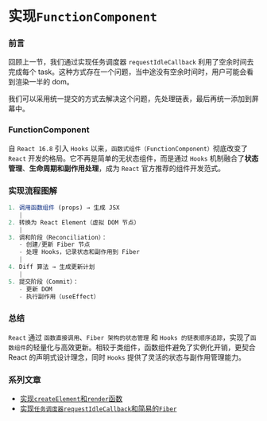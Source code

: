 # 实现`FunctionComponent`

### 前言

回顾上一节，我们通过实现任务调度器 `requestIdleCallback` 利用了空余时间去完成每个 task。这种方式存在一个问题，当中途没有空余时间时，用户可能会看到渲染一半的 dom。

我们可以采用统一提交的方式去解决这个问题，先处理链表，最后再统一添加到屏幕中。

### FunctionComponent

自 `React 16.8` 引入 `Hooks` 以来，`函数式组件（FunctionComponent）`彻底改变了 `React` 开发的格局。它不再是简单的无状态组件，而是通过 `Hooks` 机制融合了**状态管理**、**生命周期和副作用处理**，成为 `React` 官方推荐的组件开发范式。

### 实现流程图解

```js
1. 调用函数组件 (props) → 生成 JSX
   |
2. 转换为 React Element（虚拟 DOM 节点）
   |
3. 调和阶段（Reconciliation）：
   - 创建/更新 Fiber 节点
   - 处理 Hooks，记录状态和副作用到 Fiber
   |
4. Diff 算法 → 生成更新计划
   |
5. 提交阶段（Commit）：
   - 更新 DOM
   - 执行副作用（useEffect）
```

### 总结

`React` 通过 `函数直接调用`、`Fiber 架构的状态管理` 和 `Hooks 的链表顺序追踪`，实现了`函数组件`的轻量化与高效更新。相较于类组件，函数组件避免了实例化开销，更契合 React 的声明式设计理念，同时 `Hooks` 提供了灵活的状态与副作用管理能力。

### 系列文章

- [实现`createElement`和`render`函数](https://juejin.cn/post/7326093660705128460)
- [实现`任务调度器requestIdleCallback`和简易的`Fiber`](https://juejin.cn/post/7471968780866338843)
